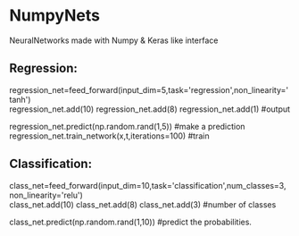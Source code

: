 # NumpyNets
NeuralNetworks made with Numpy &amp; Keras like interface


## Regression: 

regression_net=feed_forward(input_dim=5,task='regression',non_linearity='tanh')                  
regression_net.add(10) 
regression_net.add(8)
regression_net.add(1) #output

regression_net.predict(np.random.rand(1,5)) #make a prediction
regression_net.train_network(x,t,iterations=100) #train

## Classification:

class_net=feed_forward(input_dim=10,task='classification',num_classes=3,non_linearity='relu')                  
class_net.add(10) 
class_net.add(8)
class_net.add(3) #number of classes

class_net.predict(np.random.rand(1,10)) #predict the probabilities.


